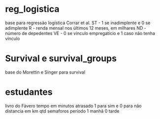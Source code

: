 # reg_logistica
base para regressão logística Corrar et al. 
ST - 1 se inadimplente e 0 se adimplente
R - renda mensal nos últimos 12 meses, em milhares
ND - número de depedentes
VE - 0 se vínculo empregatício e 1 caso não tenha vínculo
# Survival e survival_groups
base do Morettin e Singer para survival
# estudantes
livro do Fávero
tempo em minutos
atrasado 1 para sim e 0 para não
distancia em km
qtd semaforos
período 1 manhã 0 tarde
